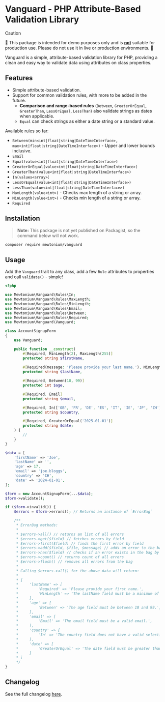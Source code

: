# Vanguard - PHP Attribute-Based Validation Library

> [!CAUTION]
> 🛑 This package is intended for demo purposes only and is **<u>not</u>** suitable for production use. Please do not use it in live or production environments. 🛑

Vanguard is a simple, attribute-based validation library for PHP, providing a clean and easy way to validate data using attributes on class properties.

## Features

- Simple attribute-based validation.  
- Support for common validation rules, with more to be added in the future.  
  - **Comparison and range-based rules** (`Between`, `GreaterOrEqual`, `GreaterThan`, `LessOrEqual`, `LessThan`) also validate strings as dates when applicable.  
  - `Equal` can check strings as either a date string or a standard value. 

Available rules so far:  
  - `Between(min<int|float|string|DateTimeInterface>, max<int|float|string|DateTimeInterface>)` - Upper and lower bounds inclusive.  
  - `Email`  
  - `Equal(value<int|float|string|DateTimeInterface>)`  
  - `GreaterOrEqual(value<int|float|string|DateTimeInterface>)`  
  - `GreaterThan(value<int|float|string|DateTimeInterface>)`  
  - `In(values<array>)`  
  - `LessOrEqual(value<int|float|string|DateTimeInterface>)`  
  - `LessThan(value<int|float|string|DateTimeInterface>)`  
  - `MaxLength(value<int>)` - Checks max length of a string or array.  
  - `MinLength(value<int>)` - Checks min length of a string or array.  
  - `Required` 

## Installation

> **Note:** This package is not yet published on Packagist, so the command below will not work.

```bash
composer require mewtonium/vanguard
```

## Usage

Add the `Vanguard` trait to any class, add a few `Rule` attributes to properties and call `validate()` - simple!

```php
<?php

use Mewtonium\Vanguard\Rules\In;
use Mewtonium\Vanguard\Rules\MaxLength;
use Mewtonium\Vanguard\Rules\MinLength;
use Mewtonium\Vanguard\Rules\Email;
use Mewtonium\Vanguard\Rules\Between;
use Mewtonium\Vanguard\Rules\Required;
use Mewtonium\Vanguard\Vanguard;

class AccountSignupForm
{
    use Vanguard;

    public function __construct(
        #[Required, MinLength(2), MaxLength(255)]
        protected string $firstName,
        
        #[Required(message: 'Please provide your last name.'), MinLength(2), MaxLength(255)]
        protected string $lastName,

        #[Required, Between(18, 99)]
        protected int $age,

        #[Required, Email]
        protected string $email,

        #[Required, In(['GB', 'FR', 'DE', 'ES', 'IT', 'IE', 'JP', 'ZH'])]
        protected string $country,

        #[Required, GreaterOrEqual('2025-01-01')]
        protected string $date;
    ) {
        //
    }
}

$data = [
    'firstName' => 'Joe',
    'lastName' => '',
    'age' => 17,
    'email' => 'joe.bloggs',
    'country' => 'CH',
    'date' => '2024-01-01',
];

$form = new AccountSignupForm(...$data);
$form->validate();

if ($form->invalid()) {
    $errors = $form->errors(); // Returns an instance of `ErrorBag`

    /**
     * ErrorBag methods:
     * 
     * $errors->all() // returns an list of all errors
     * $errors->get($field) // fetches errors by field
     * $errors->first($field) // finds the first error by field
     * $errors->add($field, $file, $message) // adds an error to the bag
     * $errors->has($field) // checks if an error exists in the bag by field
     * $errors->count() // returns count of all errors
     * $errors->flush() // removes all errors from the bag
     *
     * Calling $errors->all() for the above data will return:
     * 
     * [
     *     'lastName' => [
     *         'Required' => 'Please provide your first name.',
     *         'MinLength' => 'The lastName field must be a minimum of 2 characters long.',
     *     ],
     *     'age' => [
     *         'Between' => 'The age field must be between 18 and 99.',
     *     ],
     *     'email' => [
     *         'Email' => 'The email field must be a valid email.',
     *     ],
     *     'country' => [
     *         'In' => 'The country field does not have a valid selection.',
     *     ],
     *     'date' => [
     *         'GreaterOrEqual' => 'The date field must be greater than or equal to 2025-01-01.',
     *     ]
     * ]
     */
}
```

## Changelog

See the full changelog [here](CHANGELOG.md).
